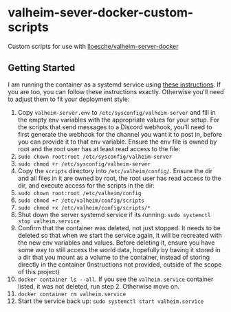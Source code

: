 # valheim-sever-docker-custom-scripts
Custom scripts for use with [lloesche/valheim-server-docker](https://github.com/lloesche/valheim-server-docker)

## Getting Started

I am running the container as a systemd service using
[these instructions](https://github.com/lloesche/valheim-server-docker#deploying-with-docker-and-systemd).
If you are too, you can follow these instructions exactly. Otherwise you'll
need to adjust them to fit your deployment style:

1. Copy `valheim-server.env` to `/etc/sysconfig/valheim-server` and fill in the
empty env variables with the appropriate values for your setup. For the scripts
that send messages to a Discord webhook, you'll need to first generate the
webhook for the channel you want it to post in, before you can provide it to
that env variable. Ensure the env file is owned by root and the root user has
at least read access to the file:
  1. `sudo chown root:root /etc/sysconfig/valheim-server`
  2. `sudo chmod +r /etc/sysconfig/valheim-server`
2. Copy the `scripts` directory into `/etc/valheim/config/`. Ensure the dir and
all files in it are owned by root, the root user has read access to the dir,
and execute access for the scripts in the dir:
  1. `sudo chown root:root /etc/valheim/config`
  2. `sudo chmod +r /etc/valheim/config/scripts`
  3. `sudo chmod +x /etc/valheim/config/scripts/*`
3. Shut down the server systemd service if its running:
`sudo systemctl stop valheim.service`
4. Confirm that the container was deleted, not just stopped. It needs to be
deleted so that when we start the service again, it will be recreated with the
new env variables and values. Before deleting it, ensure you have some way to
still access the world data, hopefully by having it stored in a dir that you
mount as a volume to the container, instead of storing directly in the
container (Instructions not provided, outside of the scope of this project)
  1. `docker container ls --all`. If you see the `valheim.service` container
listed, it was not deleted, run step 2. Otherwise move on.
  2. `docker container rm valheim.service`
5. Start the service back up: `sudo systemctl start valheim.service`
